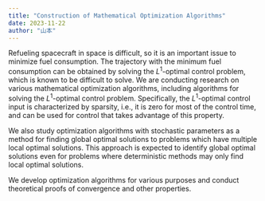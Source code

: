 ```yaml
---
title: "Construction of Mathematical Optimization Algorithms"
date: 2023-11-22
author: "山本"
---
```




Refueling spacecraft in space is difficult, so it is an important issue to minimize fuel consumption. The trajectory with the minimum fuel consumption can be obtained by solving the $L^{1}$-optimal control problem, which is known to be difficult to solve. We are conducting research on various mathematical optimization algorithms, including algorithms for solving the $L^{1}$-optimal control problem. Specifically, the $L^{1}$-optimal control input is characterized by sparsity, i.e., it is zero for most of the control time, and can be used for control that takes advantage of this property.  

We also study optimization algorithms with stochastic parameters as a method for finding global optimal solutions to problems which have multiple local optimal solutions. This approach is expected to identify global optimal solutions even for problems where deterministic methods may only find local optimal solutions.  

We develop optimization algorithms for various purposes and conduct theoretical proofs of convergence and other properties.
